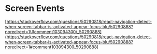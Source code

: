 # Screen Events

[https://stackoverflow.com/questions/50290818/react-navigation-detect-when-screen-tabbar-is-activated-appear-focus-blu/50290888?noredirect=1\#comment103094300\_50290888](https://stackoverflow.com/questions/50290818/react-navigation-detect-when-screen-tabbar-is-activated-appear-focus-blu/50290888?noredirect=1#comment103094300_50290888)  
  


